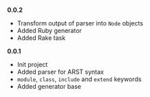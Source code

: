 **0.0.2**

* Transform output of parser into `Node` objects
* Added Ruby generator
* Added Rake task

**0.0.1**

* Init project
* Added parser for ARST syntax
* `module`, `class`, `include` and `extend` keywords
* Added generator base